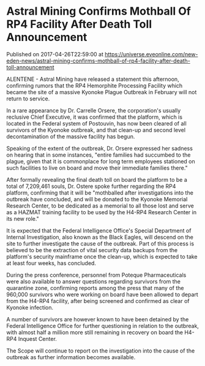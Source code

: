 # Astral Mining Confirms Mothball Of RP4 Facility After Death Toll Announcement
Published on 2017-04-26T22:59:00 at https://universe.eveonline.com/new-eden-news/astral-mining-confirms-mothball-of-rp4-facility-after-death-toll-announcement

ALENTENE - Astral Mining have released a statement this afternoon, confirming rumors that the RP4 Hemorphite Processing Facility which became the site of a massive Kyonoke Plague Outbreak in February will not return to service.

In a rare appearance by Dr. Carrelle Orsere, the corporation's usually reclusive Chief Executive, it was confirmed that the platform, which is located in the Federal system of Postouvin, has now been cleared of all survivors of the Kyonoke outbreak, and that clean-up and second level decontamination of the massive facility has begun.

Speaking of the extent of the outbreak, Dr. Orsere expressed her sadness on hearing that in some instances, "entire families had succumbed to the plague, given that it is commonplace for long term employees stationed on such facilities to live on board and move their immediate families there."

After formally revealing the final death toll on board the platform to be a total of 7,209,461 souls, Dr. Ostere spoke further regarding the RP4 platform, confirming that it will be "mothballed after investigations into the outbreak have concluded, and will be donated to the Kyonoke Memorial Research Center, to be dedicated as a memorial to all those lost and serve as a HAZMAT training facility to be used by the H4-RP4 Research Center in its new role."

It is expected that the Federal Intelligence Office's Special Department of Internal Investigation, also known as the Black Eagles, will descend on the site to further investigate the cause of the outbreak. Part of this process is believed to be the extraction of vital security data backups from the platform's security mainframe once the clean-up, which is expected to take at least four weeks, has concluded.

During the press conference, personnel from Poteque Pharmaceuticals were also available to answer questions regarding survivors from the quarantine zone, confirming reports among the press that many of the 960,000 survivors who were working on board have been allowed to depart from the H4-RP4 facility, after being screened and confirmed as clear of Kyonoke infection.

A number of survivors are however known to have been detained by the Federal Intelligence Office for further questioning in relation to the outbreak, with almost half a million more still remaining in recovery on board the H4-RP4 Inquest Center.

The Scope will continue to report on the investigation into the cause of the outbreak as further information becomes available.
